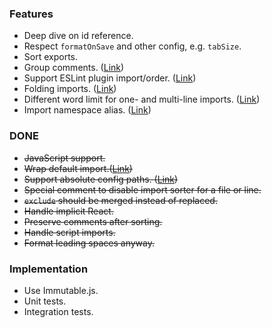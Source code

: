 ### Features

- Deep dive on id reference.
- Respect `formatOnSave` and other config, e.g. `tabSize`.
- Sort exports.
- Group comments. ([Link](https://github.com/SoominHan/import-sorter/issues/46))
- Support ESLint plugin import/order. ([Link](https://github.com/SoominHan/import-sorter/issues/43))
- Folding imports. ([Link](https://github.com/SoominHan/import-sorter/pull/38))
- Different word limit for one- and multi-line imports. ([Link](https://github.com/SoominHan/import-sorter/issues/31))
- Import namespace alias. ([Link](https://github.com/SoominHan/import-sorter/issues/29))

### DONE

- ~~JavaScript support.~~
- ~~Wrap default import.([Link](https://github.com/SoominHan/import-sorter/issues/23))~~
- ~~Support absolute config paths. ([Link](https://github.com/SoominHan/import-sorter/issues/26))~~
- ~~Special comment to disable import sorter for a file or line.~~
- ~~`exclude` should be merged instead of replaced.~~
- ~~Handle implicit React.~~
- ~~Preserve comments after sorting.~~
- ~~Handle script imports.~~
- ~~Format leading spaces anyway.~~

### Implementation

- Use Immutable.js.
- Unit tests.
- Integration tests.
